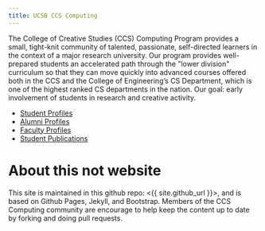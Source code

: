 ```yaml
---
title: UCSB CCS Computing
---
```


The College of Creative Studies (CCS) Computing Program provides a small, tight-knit community of talented, passionate, self-directed learners in the context of a major research university. Our program provides well-prepared students an accelerated path through the "lower division" curriculum so that they can move quickly into advanced courses offered both in the CCS and the College of Engineering’s CS Department, which is one of the highest ranked CS departments in the nation. Our goal: early involvement of students in research and creative activity.

* [Student Profiles](/students)
* [Alumni Profiles](/alumni)
* [Faculty Profiles](/faculty)
* [Student Publications](/publications)

# About this not website

This site is maintained in this github repo: <{{ site.github_url }}>, and is based on Github Pages, Jekyll, and Bootstrap.   Members of the CCS Computing community are encourage to help keep the content up to date by forking and doing pull requests. 


